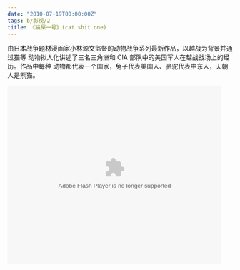 ```yaml
---
date: "2010-07-19T00:00:00Z"
tags: b/影视/2
title: 《猫屎一号》(cat shit one)
---
```


由日本战争题材漫画家小林源文监督的动物战争系列最新作品，以越战为背景并通过猫等
动物拟人化讲述了三名三角洲和 CIA 部队中的美国军人在越战战场上的经历。作品中每种
动物都代表一个国家，兔子代表美国人、骆驼代表中东人，天朝人是熊猫。

<embed src="http://player.youku.com/player.php/sid/XMTk3OTc5MjI0/v.swf" quality="high" width="480" height="400" align="middle" allowScriptAccess="sameDomain" type="application/x-shockwave-flash"></embed>

